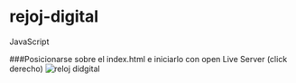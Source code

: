 # rejoj-digital

JavaScript


###Posicionarse sobre el index.html e iniciarlo con open Live Server (click derecho)
![reloj didgital](https://user-images.githubusercontent.com/39442992/179418053-a19ea60d-03d8-4603-bb32-318f186213d7.png)
